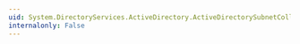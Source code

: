 ```yaml
---
uid: System.DirectoryServices.ActiveDirectory.ActiveDirectorySubnetCollection.OnClear
internalonly: False
---
```

